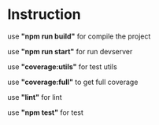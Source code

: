 # Instruction

use **"npm run build"** for compile the project
   
use **"npm run start"** for run devserver

use **"coverage:utils"** for test utils

use **"coverage:full"** to get full coverage

use  **"lint"** for lint

use **"npm test"** for test
